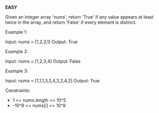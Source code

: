 **EASY**

Given an integer array 'nums', return 'True' if any value appears at least twice in the array, and return 'False' if every element is distinct.

Example 1:

Input: nums = [1,2,3,1]
Output: True

Example 2:

Input: nums = [1,2,3,4]
Output: False

Example 3:

Input: nums = [1,1,1,3,3,4,3,2,4,2]
Output: True

Constraints:

- 1 <= nums.length <= 10^5
- -10^9 <= nums[i] <= 10^9

